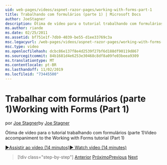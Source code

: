```yaml
---
uid: web-pages/videos/aspnet-razor-pages/working-with-forms-part-1
title: Trabalhando com formulários (parte 1) | Microsoft Docs
author: JoeStagner
description: Ótima de vídeo para o tutorial trabalhando com formulários (parte 1)
ms.author: riande
ms.date: 02/25/2011
ms.assetid: bf751e1f-7db9-4039-be55-d1ee33769c3a
msc.legacyurl: /web-pages/videos/aspnet-razor-pages/working-with-forms-part-1
msc.type: video
ms.openlocfilehash: dcbc86e137f8e4d2539f27bf6d188df90119d867
ms.sourcegitcommit: 84b1681d4e6253e30468c8df8a09fe03beea9309
ms.translationtype: MT
ms.contentlocale: pt-BR
ms.lasthandoff: 11/02/2019
ms.locfileid: "73445500"
---
```

# <a name="working-with-forms-part-1"></a><span data-ttu-id="00a5a-103">Trabalhar com formulários (parte 1)</span><span class="sxs-lookup"><span data-stu-id="00a5a-103">Working with Forms (Part 1)</span></span>

<span data-ttu-id="00a5a-104">por [Joe Stagner](https://github.com/JoeStagner)</span><span class="sxs-lookup"><span data-stu-id="00a5a-104">by [Joe Stagner](https://github.com/JoeStagner)</span></span>

<span data-ttu-id="00a5a-105">Ótima de vídeo para o tutorial trabalhando com formulários (parte 1)</span><span class="sxs-lookup"><span data-stu-id="00a5a-105">Video accompaniment to the Working with Forms tutorial (Part 1)</span></span>

<span data-ttu-id="00a5a-106">[&#9654;Assistir ao vídeo (14 minutos)](https://channel9.msdn.com/Blogs/ASP-NET-Site-Videos/working-with-forms-(part-1))</span><span class="sxs-lookup"><span data-stu-id="00a5a-106">[&#9654; Watch video (14 minutes)](https://channel9.msdn.com/Blogs/ASP-NET-Site-Videos/working-with-forms-(part-1))</span></span>

> [!div class="step-by-step"]
> <span data-ttu-id="00a5a-107">[Anterior](creating-a-consistent-look-part-2.md)
> [Próximo](working-with-forms-part-2.md)</span><span class="sxs-lookup"><span data-stu-id="00a5a-107">[Previous](creating-a-consistent-look-part-2.md)
[Next](working-with-forms-part-2.md)</span></span>
